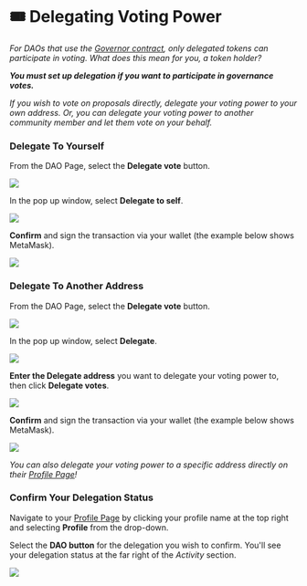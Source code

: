 # 🎟 Delegating Voting Power

_For DAOs that use the_ [_Governor contract_](https://docs.tally.xyz/user-guides/what-is-a-governor-contract)_, only delegated tokens can participate in voting. What does this mean for you, a token holder?_

_**You must set up delegation if you want to participate in governance votes.**_

_If you wish to vote on proposals directly, delegate your voting power to your own address. Or, you can delegate your voting power to another community member and let them vote on your behalf._

### Delegate To Yourself <a href="#yourself" id="yourself"></a>

From the DAO Page, select the **Delegate vote** button.

![](https://p434.p1.n0.cdn.getcloudapp.com/items/d5uOmgy1/a9e562b2-62cb-4218-a142-b8308c20b4c5.jpg?v=1225a43045f13151c4f8d9747591c914)

In the pop up window, select **Delegate to self**.

![](https://p434.p1.n0.cdn.getcloudapp.com/items/p9uO0eZ6/d33c318d-0275-4263-9278-5eb36a91b78e.jpg?v=3aff24b06dd11ceb4ea6054c08088afe)

**Confirm** and sign the transaction via your wallet (the example below shows MetaMask).

![](https://p434.p1.n0.cdn.getcloudapp.com/items/z8umyGdm/86298abb-1f38-4146-83ab-d1e129b6b2bb.jpg?v=1e8f26a710efda0cbd44d3abc5fdbf23)

###

### Delegate To Another Address <a href="#another" id="another"></a>

From the DAO Page, select the **Delegate vote** button.

![](https://p434.p1.n0.cdn.getcloudapp.com/items/d5uOmgy1/a9e562b2-62cb-4218-a142-b8308c20b4c5.jpg?v=1225a43045f13151c4f8d9747591c914)

In the pop up window, select **Delegate**.

![](https://p434.p1.n0.cdn.getcloudapp.com/items/NQulyWA7/f1477aba-c38e-4996-9ceb-b8d78a2acfd6.jpg?v=c06aa0b6420c5d51ec9671d6ac9e8dd2)

**Enter the Delegate address** you want to delegate your voting power to, then click **Delegate votes**.

![](https://p434.p1.n0.cdn.getcloudapp.com/items/geuR5EKX/f1be6650-494d-458a-89b7-61daec84a839.jpg?v=9eef96197cb23598bc8617ec63044be4)

**Confirm** and sign the transaction via your wallet (the example below shows MetaMask).

![](https://p434.p1.n0.cdn.getcloudapp.com/items/z8umyGdm/86298abb-1f38-4146-83ab-d1e129b6b2bb.jpg?v=1e8f26a710efda0cbd44d3abc5fdbf23)

_You can also delegate your voting power to a specific address directly on their_ [_Profile Page_](../navigating-the-tally-platform/tally-profile.md)_!_



### Confirm Your Delegation Status <a href="#status" id="status"></a>

Navigate to your [Profile Page](../navigating-the-tally-platform/tally-profile.md) by clicking your profile name at the top right and selecting **Profile** from the drop-down.

Select the **DAO button** for the delegation you wish to confirm. You'll see your delegation status at the far right of the _Activity_ section.

![](https://p434.p1.n0.cdn.getcloudapp.com/items/Wnu7Qmnj/fcd97021-0044-42c0-9c76-62151bab6524.jpg?v=8fb627111c3290cfe3a12b633f7fa79e)

